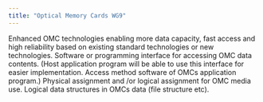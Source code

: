 ```yaml
---
title: "Optical Memory Cards WG9"
---
```


Enhanced OMC technologies enabling more data capacity, fast access and high reliability based on existing standard technologies or new technologies. Software or programming interface for accessing OMC data contents. (Host application program will be able to use this interface for easier implementation. Access method software of OMCs application program.) Physical assignment and /or logical assignment for OMC media use. Logical data structures in OMCs data (file structure etc).

